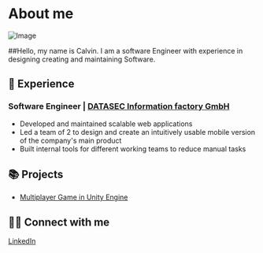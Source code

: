 # About me

![Image](https://github.com/user-attachments/assets/148320e9-603a-4005-abf1-f666f1eac4cd)

##Hello, my name is Calvin. I am a software Engineer with experience in designing creating and maintaining Software.

## 💼 Experience

  ### Software Engineer | [DATASEC Information factory GmbH](https://datasec.de/)
  
  + Developed and maintained scalable web applications
  + Led a team of 2 to design and create an intuitively usable mobile version of the company's main product
  + Built internal tools for different working teams to reduce manual tasks

## 📚 Projects
  + [Multiplayer Game in Unity Engine](https://github.com/Nycz-lab/Mischief)

## 👋🏻 Connect with me
  [LinkedIn](https://www.linkedin.com/in/calvin-thiele-7901a1338/)
